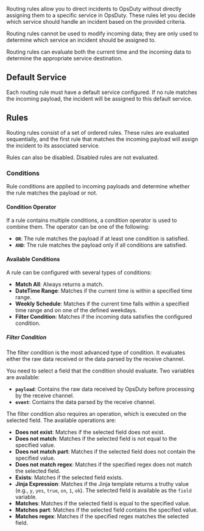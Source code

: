 Routing rules allow you to direct incidents to OpsDuty without directly
assigning them to a specific service in OpsDuty. These rules let you decide
which service should handle an incident based on the provided criteria.

Routing rules cannot be used to modify incoming data; they are only used to
determine which service an incident should be assigned to.

Routing rules can evaluate both the current time and the incoming data to
determine the appropriate service destination.

## Default Service

Each routing rule must have a default service configured. If no rule matches the
incoming payload, the incident will be assigned to this default service.

## Rules

Routing rules consist of a set of ordered rules. These rules are evaluated
sequentially, and the first rule that matches the incoming payload will assign
the incident to its associated service.

Rules can also be disabled. Disabled rules are not evaluated.

### Conditions

Rule conditions are applied to incoming payloads and determine whether the rule
matches the payload or not.

#### Condition Operator

If a rule contains multiple conditions, a condition operator is used to combine
them. The operator can be one of the following:

- **`OR`**: The rule matches the payload if at least one condition is satisfied.
- **`AND`**: The rule matches the payload only if all conditions are satisfied.

#### Available Conditions

A rule can be configured with several types of conditions:

- **Match All**: Always returns a match.
- **DateTime Range**: Matches if the current time is within a specified time
  range.
- **Weekly Schedule**: Matches if the current time falls within a specified time
  range and on one of the defined weekdays.
- **Filter Condition**: Matches if the incoming data satisfies the configured
  condition.

##### Filter Condition

The filter condition is the most advanced type of condition. It evaluates either
the raw data received or the data parsed by the receive channel.

You need to select a field that the condition should evaluate. Two variables are
available:

- **`payload`**: Contains the raw data received by OpsDuty before processing by
  the receive channel.
- **`event`**: Contains the data parsed by the receive channel.

The filter condition also requires an operation, which is executed on the
selected field. The available operations are:

- **Does not exist**: Matches if the selected field does not exist.
- **Does not match**: Matches if the selected field is not equal to the
  specified value.
- **Does not match part**: Matches if the selected field does not contain the
  specified value.
- **Does not match regex**: Matches if the specified regex does not match the
  selected field.
- **Exists**: Matches if the selected field exists.
- **Jinja Expression**: Matches if the Jinja template returns a truthy value
  (e.g., `y`, `yes`, `true`, `on`, `1`, `ok`). The selected field is available
  as the `field` variable.
- **Matches**: Matches if the selected field is equal to the specified value.
- **Matches part**: Matches if the selected field contains the specified value.
- **Matches regex**: Matches if the specified regex matches the selected field.
